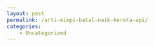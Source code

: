 ```yaml
---
layout: post
permalink: /arti-mimpi-batal-naik-kereta-api/
categories:
    - Uncategorized
---
```


